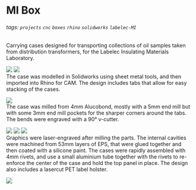 # MI Box

###### tags: `projects` `cnc` `boxes` `rhino` `solidworks` `labelec-MI`

Carrying cases designed for transporting collections of oil samples taken from distribution transformers, for the Labelec  Insulating Materials Laboratory.  

[![](https://github.com/fablabedp/fablabedp-wiki/raw/main/projects/images/mi-box/solidworks.jpg)](https://github.com/fablabedp/fablabedp-wiki/raw/main/projects/images/mi-box/solidworks.jpg)
[![](https://github.com/fablabedp/fablabedp-wiki/raw/main/projects/images/mi-box/rhino.jpg)](https://github.com/fablabedp/fablabedp-wiki/raw/main/projects/images/mi-box/rhino.jpg)  
The case was modelled in Solidworks using sheet metal tools, and then imported into Rhino for CAM.  The design includes tabs that allow for easy stacking of the cases.  

[![](https://github.com/fablabedp/fablabedp-wiki/raw/main/projects/images/mi-box/rhino_flat-pattern.jpg)](https://github.com/fablabedp/fablabedp-wiki/raw/main/projects/images/mi-box/rhino_flat-pattern.jpg)  
The case was milled from 4mm Alucobond, mostly with a 5mm end mill but with some 3mm end mill pockets for the sharper corners around the tabs.  The bends were engraved with a 90° v-cutter.   

[![](https://github.com/fablabedp/fablabedp-wiki/raw/main/projects/images/mi-box/front.jpg)](https://github.com/fablabedp/fablabedp-wiki/raw/main/projects/images/mi-box/front.jpg)
[![](https://github.com/fablabedp/fablabedp-wiki/raw/main/projects/images/mi-box/inside.jpg)](https://github.com/fablabedp/fablabedp-wiki/raw/main/projects/images/mi-box/inside.jpg)
[![](https://github.com/fablabedp/fablabedp-wiki/raw/main/projects/images/mi-box/tag.jpg)](https://github.com/fablabedp/fablabedp-wiki/raw/main/projects/images/mi-box/tag.jpg)  
Graphics were laser-engraved after milling the parts.  The internal cavities were machined from 53mm layers of EPS, that were glued together and then coated with a silicone paint.  The cases were rapidly assembled with 4mm rivets, and use a small aluminium tube together with the rivets to re-enforce the center of the case and hold the top panel in place.  The design also includes a lasercut PET label holster.  

[![](https://github.com/fablabedp/fablabedp-wiki/raw/main/projects/images/mi-box/stack.jpg)](https://github.com/fablabedp/fablabedp-wiki/raw/main/projects/images/mi-box/stack.jpg)  